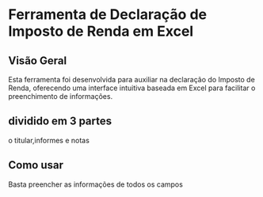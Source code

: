 # Ferramenta de Declaração de Imposto de Renda em Excel

<h2>Visão Geral</h2>
<p></p>Esta ferramenta foi desenvolvida para auxiliar na declaração do Imposto de Renda, oferecendo uma interface intuitiva baseada em Excel para facilitar o preenchimento de informações.</p>
<h2>dividido em 3 partes</h2>
<p>o titular,informes e notas</p>

<h2>Como usar</h2>
Basta preencher as informações de todos os campos
